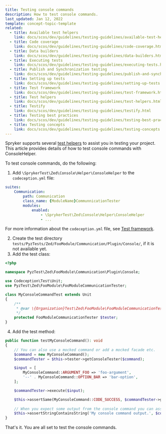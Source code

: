 ```yaml
---
title: Testing console commands
description: How to test console commands.
last_updated: Jan 12, 2022
template: concept-topic-template
related:
  - title: Available test helpers
    link: docs/scos/dev/guidelines/testing-guidelines/available-test-helpers.html
  - title: Code coverage
    link: docs/scos/dev/guidelines/testing-guidelines/code-coverage.html
  - title: Data builders
    link: docs/scos/dev/guidelines/testing-guidelines/data-builders.html
  - title: Executing tests
    link: docs/scos/dev/guidelines/testing-guidelines/executing-tests.html
  - title: Publish and Synchronization testing
    link: docs/scos/dev/guidelines/testing-guidelines/publish-and-synchronization-testing.html
  - title: Setting up tests
    link: docs/scos/dev/guidelines/testing-guidelines/setting-up-tests.html
  - title: Test framework
    link: docs/scos/dev/guidelines/testing-guidelines/test-framework.html
  - title: Test helpers
    link: docs/scos/dev/guidelines/testing-guidelines/test-helpers.html
  - title: Testify
    link: docs/scos/dev/guidelines/testing-guidelines/testify.html
  - title: Testing best practices
    link: docs/scos/dev/guidelines/testing-guidelines/testing-best-practices.html
  - title: Testing concepts
    link: docs/scos/dev/guidelines/testing-guidelines/testing-concepts.html
---
```


Spryker supports several [test helpers](/docs/scos/dev/guidelines/testing-guidelines/test-helpers.html) to assist you in testing your project. This article provides details of how to test console commands with ConsoleHelper.

To test console commands, do the following:

1. Add `\SprykerTest\Zed\Console\Helper\ConsoleHelper` to the `codeception.yml` file:

```yml
suites:
    Communication:
        path: Communication
        class_name: {ModuleName}CommunnicationTester
        modules:
            enabled:
                - \SprykerTest\Zed\Console\Helper\ConsoleHelper
                - ...
```

For more information about the `codeception.yml` file, see [Test framework](/docs/scos/dev/guidelines/testing-guidelines/test-framework.html).

2. Create the test directory `tests/PyzTests/Zed/FooModule/Communication/Plugin/Console/`, if it is not available yet.
3. Add the test class:

```php
<?php

namespace PyzTest\Zed\FooModule\Communication\Plugin\Console;

use Codeception\Test\Unit;
use PyzTest\Zed\FooModule\FooModuleCommunicationTester;

class MyConsoleCommandTest extends Unit
{
    /**
     * @var \{Organization}Test\Zed\FooModule\FooModuleCommunicationTester
     */
    protected FooModuleCommunicationTester $tester;
}
```

4. Add the test method:

```php
public function testMyConsoleCommand(): void
{
    // You can also use a mocked command or add a mocked facade etc.
    $command = new MyConsoleCommand();
    $commandTester = $this->tester->getConsoleTester($command);

    $input = [
        MyConsoleCommand::ARGUMENT_FOO => 'foo-argument',
        '--' . MyConsoleCommand::OPTION_BAR => 'bar-option',
    ];

    $commandTester->execute($input);

    $this->assertSame(MyConsoleCommand::CODE_SUCCESS, $commandTester->getStatusCode());
    
    // When you expect some output from the console command you can assert it with:
    $this->assertStringContainsString('My console command output.', $commandTester->getDisplay());
}
```

That's it. You are all set to test the console commands.